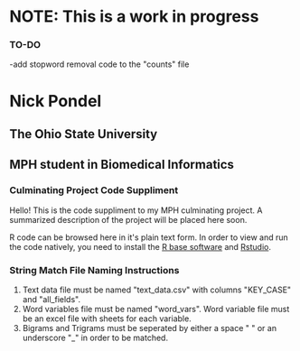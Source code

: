 # NOTE: This is a work in progress
### TO-DO
-add stopword removal code to the "counts" file

# Nick Pondel
## The Ohio State University
## MPH student in Biomedical Informatics

### Culminating Project Code Suppliment

Hello!  This is the code suppliment to my MPH culminating project.  A summarized description of the project will be placed here soon.

R code can be browsed here in it's plain text form.  In order to view and run the code natively, you need to install the [R base software](https://www.r-project.org/) and [Rstudio](https://www.rstudio.com/).

### String Match File Naming Instructions
1. Text data file must be named "text_data.csv" with columns "KEY_CASE" and "all_fields".
2. Word variables file must be named "word_vars".  Word variable file must be an excel file with sheets for each variable.
3. Bigrams and Trigrams must be seperated by either a space " " or an underscore "_" in order to be matched.
